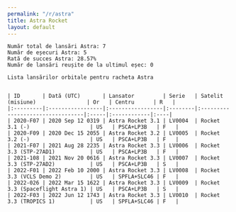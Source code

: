 ```yaml
---
permalink: "/r/astra"
title: Astra Rocket
layout: default
---
```


    Număr total de lansări Astra: 7
    Număr de eșecuri Astra: 5
    Rată de succes Astra: 28.57%
    Număr de lansări reușite de la ultimul eșec: 0
    
    Lista lansărilor orbitale pentru racheta Astra
    
    
    | ID       | Dată (UTC)       | Lansator         | Serie   | Satelit (misiune)                | Or   | Centru      | R   |
    |:---------|:-----------------|:-----------------|:--------|:---------------------------------|:-----|:------------|:----|
    | 2020-F07 | 2020 Sep 12 0319 | Astra Rocket 3.1 | LV0004  | Rocket 3.1 (-)                   | US   | PSCA+LP3B   | F   |
    | 2020-F09 | 2020 Dec 15 2055 | Astra Rocket 3.2 | LV0005  | Rocket 3.2 (-)                   | US   | PSCA+LP3B   | F   |
    | 2021-F07 | 2021 Aug 28 2235 | Astra Rocket 3.3 | LV0006  | Rocket 3.3 (STP-27AD1)           | US   | PSCA+LP3B   | F   |
    | 2021-108 | 2021 Nov 20 0616 | Astra Rocket 3.3 | LV0007  | Rocket 3.3 (STP-27AD2)           | US   | PSCA+LP3B   | S   |
    | 2022-F01 | 2022 Feb 10 2000 | Astra Rocket 3.3 | LV0008  | Rocket 3.3 (VCLS Demo 2)         | US   | SPFLA+SLC46 | F   |
    | 2022-026 | 2022 Mar 15 1622 | Astra Rocket 3.3 | LV0009  | Rocket 3.3 (Spaceflight Astra 1) | US   | PSCA+LP3B   | S   |
    | 2022-F03 | 2022 Jun 12 1743 | Astra Rocket 3.3 | LV0010  | Rocket 3.3 (TROPICS 1)           | US   | SPFLA+SLC46 | F   |

